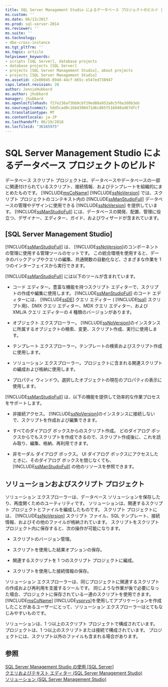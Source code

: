 ```yaml
---
title: SQL Server Management Studio によるデータベース プロジェクトのビルド | Microsoft Docs
ms.custom: ''
ms.date: 06/13/2017
ms.prod: sql-server-2014
ms.reviewer: ''
ms.suite: ''
ms.technology:
- dbe-cross-instance
ms.tgt_pltfrm: ''
ms.topic: article
helpviewer_keywords:
- scripts [SQL Server], database projects
- database projects [SQL Server]
- projects [SQL Server Management Studio], about projects
- projects [SQL Server Management Studio]
ms.assetid: c2e80045-894d-44cf-b65c-e547ed738947
caps.latest.revision: 28
author: JennieHubbard
ms.author: jhubbard
manager: jhubbard
ms.openlocfilehash: f27e236af3bb9cbf29ed88a952a8c5f0a3d0b3eb
ms.sourcegitcommit: 5dd5cad0c1bbd308471d6c885f516948ad67dfcf
ms.translationtype: MT
ms.contentlocale: ja-JP
ms.lasthandoff: 06/19/2018
ms.locfileid: "36165975"
---
```

# <a name="build-database-projects-by-using-sql-server-management-studio"></a>SQL Server Management Studio によるデータベース プロジェクトのビルド
  データベース スクリプト プロジェクトは、データベースやデータベースの一部に関連付けられているスクリプト、接続情報、およびテンプレートを組織的にまとめたものです。 [!INCLUDE[msCoName](../includes/msconame-md.md)] [!INCLUDE[ssNoVersion](../includes/ssnoversion-md.md)] では、スクリプト プロジェクトのコンテキスト内の [!INCLUDE[ssManStudioFull](../includes/ssmanstudiofull-md.md)] データベースの管理やデザインに使用できる [!INCLUDE[ssNoVersion](../includes/ssnoversion-md.md)] を提供しています。 [!INCLUDE[ssManStudioFull](../includes/ssmanstudiofull-md.md)] には、データベースの開発、配置、管理に役立つ、デザイナー、エディター、ガイド、およびウィザードが含まれています。  
  
## <a name="sql-server-management-studio"></a>[SQL Server Management Studio]  
 [!INCLUDE[ssManStudioFull](../includes/ssmanstudiofull-md.md)] は、 [!INCLUDE[ssNoVersion](../includes/ssnoversion-md.md)]のコンポーネントの管理に使用する管理ツールのセットです。 この統合環境を使用すると、データのバックアップやクエリの編集、共通関数の自動化など、さまざまな作業を 1 つのインターフェイスから実行できます。  
  
 [!INCLUDE[ssManStudioFull](../includes/ssmanstudiofull-md.md)] には以下のツールが含まれています。  
  
-   コード エディター。豊富な機能を持つスクリプト エディターで、スクリプトの作成や編集に使用します。 [!INCLUDE[ssManStudioFull](../includes/ssmanstudiofull-md.md)] のコード エディターには、 [!INCLUDE[ssDE](../includes/ssde-md.md)] クエリ エディター ( [!INCLUDE[tsql](../includes/tsql-md.md)] スクリプト用)、DMX クエリ エディター、MDX クエリ エディター、および XML/A クエリ エディターの 4 種類のバージョンがあります。  
  
-   オブジェクト エクスプローラー。 [!INCLUDE[ssNoVersion](../includes/ssnoversion-md.md)]のインスタンスに所属するオブジェクトの検索、変更、スクリプト作成、実行に使用します。  
  
-   テンプレート エクスプローラー。テンプレートの検索およびスクリプト作成に使用します。  
  
-   ソリューション エクスプローラー。プロジェクトに含まれる関連スクリプトの編成および格納に使用します。  
  
-   プロパティ ウィンドウ。選択したオブジェクトの現在のプロパティの表示に使用します。  
  
 [!INCLUDE[ssManStudioFull](../includes/ssmanstudiofull-md.md)] は、以下の機能を提供して効率的な作業プロセスをサポートします。  
  
-   非接続アクセス。 [!INCLUDE[ssNoVersion](../includes/ssnoversion-md.md)]のインスタンスに接続しないで、スクリプトを作成および編集できます。  
  
-   すべてのダイアログ ボックスからのスクリプト作成。 どのダイアログ ボックスからでもスクリプトを作成できるので、スクリプト作成後に、これを読み取り、編集、格納、再利用できます。  
  
-   非モーダル ダイアログ ボックス。 UI ダイアログ ボックスにアクセスしたときに、そのダイアログ ボックスを閉じなくても、 [!INCLUDE[ssManStudioFull](../includes/ssmanstudiofull-md.md)] の他のリソースを参照できます。  
  
## <a name="solutions-and-script-projects"></a>ソリューションおよびスクリプト プロジェクト  
 ソリューション エクスプローラーは、データベース ソリューションを保存したり、再度開くためのユーティリティです。 ソリューションは、関連するスクリプト プロジェクトとファイルを編成したものです。 スクリプト プロジェクトには、 [!INCLUDE[ssNoVersion](../includes/ssnoversion-md.md)] スクリプト ファイル、SQL テンプレート、接続情報、およびその他のファイルが格納されています。 スクリプトをスクリプト プロジェクト内に保存すると、次の操作が可能になります。  
  
-   スクリプトのバージョン管理。  
  
-   スクリプトを使用した結果オプションの保存。  
  
-   関連するスクリプトを 1 つのスクリプト プロジェクトに編成。  
  
-   スクリプトを使用した接続情報の保存。  
  
 ソリューション エクスプローラーは、同じプロジェクトに関連するスクリプトの作成および再利用を支援するツールです。 同じような作業が後で必要になった場合、プロジェクトに保存されている一連のスクリプトを使用できます。 [!INCLUDE[msCoName](../includes/msconame-md.md)] [!INCLUDE[vsprvs](../includes/vsprvs-md.md)]を使用してアプリケーションを作成したことがあるユーザーにとって、ソリューション エクスプローラーはとてもなじみやすいものです。  
  
 ソリューションは、1 つ以上のスクリプト プロジェクトで構成されています。 プロジェクトは、1 つ以上のスクリプトまたは接続で構成されています。 プロジェクトには、スクリプト以外のファイルも含まれる場合があります。  
  
## <a name="see-also"></a>参照  
 [SQL Server Management Studio の使用 [SQL Server]](../database-engine/use-sql-server-management-studio.md)   
 [クエリおよびテキスト エディター &#40;SQL Server Management Studio&#41;](../relational-databases/scripting/query-and-text-editors-sql-server-management-studio.md)   
 [ソリューション (SQL Server Management Studio)](solution/solutions-sql-server-management-studio.md)  
  
  